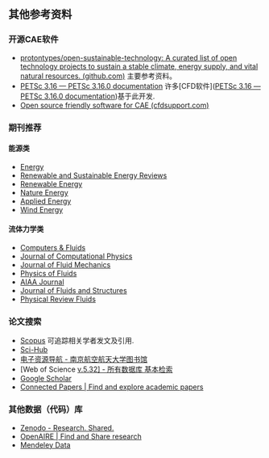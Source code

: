 ## 其他参考资料

### 开源CAE软件

- [protontypes/open-sustainable-technology: A curated list of open technology projects to sustain a stable climate, energy supply, and vital natural resources. (github.com)](https://github.com/protontypes/open-sustainable-technology) 主要参考资料。
- [PETSc 3.16 — PETSc 3.16.0 documentation](https://petsc.org/release/) 许多[CFD软件]([PETSc 3.16 — PETSc 3.16.0 documentation](https://petsc.org/release/#related-toolkits-libraries-that-use-petsc))基于此开发.
- [Open source friendly software for CAE (cfdsupport.com)](https://www.cfdsupport.com/cae-open-source-software.html)

### 期刊推荐

#### 能源类

- [Energy](https://www.sciencedirect.com/journal/energy)
- [Renewable and Sustainable Energy Reviews](https://www.sciencedirect.com/journal/renewable-and-sustainable-energy-reviews)
- [Renewable Energy](https://www.sciencedirect.com/journal/renewable-energy)
- [Nature Energy](https://www.nature.com/nenergy/)
- [Applied Energy](https://www.sciencedirect.com/journal/applied-energy)
- [Wind Energy](https://onlinelibrary.wiley.com/journal/10991824)

#### 流体力学类

- [Computers & Fluids](https://www.sciencedirect.com/journal/computers-and-fluids)
- [Journal of Computational Physics](https://www.sciencedirect.com/journal/journal-of-computational-physics)
- [Journal of Fluid Mechanics](https://www.cambridge.org/core/journals/journal-of-fluid-mechanics)
- [Physics of Fluids](https://aip.scitation.org/journal/phf)
- [AIAA Journal](https://arc.aiaa.org/journal/aiaaj)
- [Journal of Fluids and Structures](https://www.sciencedirect.com/journal/journal-of-fluids-and-structures)
- [Physical Review Fluids](https://journals.aps.org/prfluids/)

### 论文搜索

- [Scopus](https://www.scopus.com/search/form.uri?display=basic) 可追踪相关学者发文及引用.
- [Sci-Hub](https://scihub.wikicn.top/)
- [电子资源导航 - 南京航空航天大学图书馆](http://lib.nuaa.edu.cn/do/list.php?fid=44)
- [Web of Science [v.5.32\] - 所有数据库 基本检索](http://apps.webofknowledge.com/UA_GeneralSearch_input.do?product=UA&search_mode=GeneralSearch&SID=8AqCbOvJjBZ1iJwpelN&preferencesSaved=)
- [Google Scholar](https://scholar.google.com/)
- [Connected Papers | Find and explore academic papers](https://www.connectedpapers.com/)

### 其他数据（代码）库

- [Zenodo - Research. Shared.](https://zenodo.org/)
- [OpenAIRE | Find and Share research](https://explore.openaire.eu/)
- [Mendeley Data](https://data.mendeley.com/)





